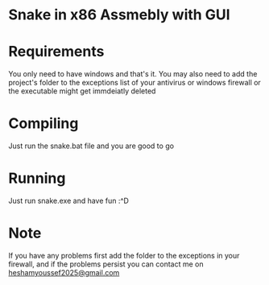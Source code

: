 # Snake in x86 Assmebly with GUI

# Requirements
You only need to have windows and that's it.
You may also need to add the project's folder to the exceptions list of your antivirus or windows firewall or the executable might get immdeiatly deleted

# Compiling
Just run the snake.bat file and you are good to go

# Running
Just run snake.exe and have fun :^D

# Note
If you have any problems first add the folder to the exceptions in your firewall, and if the problems persist you can contact me on
heshamyoussef2025@gmail.com

 
